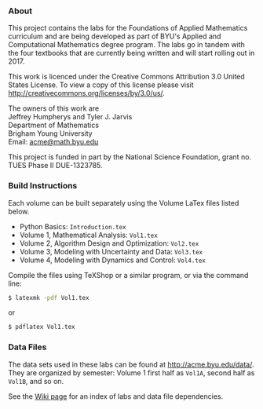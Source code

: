 ### About

This project contains the labs for the Foundations of Applied Mathematics curriculum and are being developed as part of BYU's Applied and Computational Mathematics degree program.
The labs go in tandem with the four textbooks that are currently being written and will start rolling out in 2017.

This work is licenced under the Creative Commons Attribution 3.0 United States License.
To view a copy of this license please visit http://creativecommons.org/licenses/by/3.0/us/.

The owners of this work are  
Jeffrey Humpherys and Tyler J. Jarvis  
Department of Mathematics  
Brigham Young University  
Email: acme@math.byu.edu

This project is funded in part by the National Science Foundation, grant no. TUES Phase II DUE-1323785.

### Build Instructions

Each volume can be built separately using the Volume LaTex files listed below.
- Python Basics: `Introduction.tex`
- Volume 1, Mathematical Analysis: `Vol1.tex`
- Volume 2, Algorithm Design and Optimization: `Vol2.tex`
- Volume 3, Modeling with Uncertainty and Data: `Vol3.tex`
- Volume 4, Modeling with Dynamics and Control: `Vol4.tex`

Compile the files using TeXShop or a similar program, or via the command line:
```bash
$ latexmk -pdf Vol1.tex
```
or
```bash
$ pdflatex Vol1.tex
```

### Data Files

The data sets used in these labs can be found at http://acme.byu.edu/data/.
They are organized by semester: Volume 1 first half as `Vol1A`, second half as `Vol1B`, and so on.

See the [Wiki page](https://github.com/Foundations-of-Applied-Mathematics/Lab-Development/wiki/File-Dependencies-Index) for an index of labs and data file dependencies.

<!-- ### Contributors

In alphabetical order by last name,

- J. Adams, Brigham Young University
- J. Bejarano, Brigham Young University
- Z. Boyd, Brigham Young University
- M. Brown, Brigham Young University
- T. Christensen, Brigham Young University
- K. Clay, Brigham Young University
- M. Cook, Brigham Young University
- R. Dorff, Brigham Young University
- B. Ehlert, Brigham Young University
- E. Evans, Brigham Young University
- R. Evans, Brigham Young University
- M. Fabiano, Brigham Young University
- A. Frandsen, Duke University
- K. Finlinson, Brigham Young University
- J. Fisher, Brigham Young University
- R. Fuhriman, Brigham Young University
- S. Giddens, Brigham Young University
- C. Gigena, Brigham Young University
- M. Graham, Brigham Young University
- F. Glines, Brigham Young University
- M. Goodwin, Brigham Young University
- J. Grout, Drake University
- R. Grout, Brigham Young University
- J. Hendricks, Brigham Young University
- A. Henriksen, Brigham Young University
- I. Henriksen, Brigham Young University
- C. Hettinger, Brigham Young University
- S. Horst, Brigham Young University
- J. Humpherys, Brigham Young University
- T. Jarvis, Brigham Young University
- J. Leete, Duke University
- J. Lytle, Brigham Young University
- R. McMurray, Brigham Young University
- [S. McQuarrie](https://github.com/shanemcq18), Brigham Young University
- J. Morrise, Brigham Young University
- M. Morrise, Brigham Young University
- A. Morrow, Brigham Young University
- R. Murray, Brigham Young University
- J. Nelson, Brigham Young University
- M. Proudfoot, Brigham Young University
- D. Reber, Brigham Young University
- C. Robertson, Brigham Young University
- R. Sandberg, Brigham Young University
- J. Stewart, Brigham Young University
- S. Suggs, Brigham Young University
- T. Thompson, Brigham Young University
- M. Victors, Brigham Young University
- J. Webb, Brigham Young University
- J. West, University of Michigan}
- J. Whitehead, Brigham Young University
- A. Zaitzeff, Brigham Young University -->
